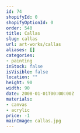 ```yaml
---
id: 74
shopifyId: 0
shopifyOptionId: 0
order: 540
title: Callas
slug: callas
url: art-works/callas
aliases: []
categories:
- painting
inStock: false
isVisible: false
location: ""
height: 90
width: 90
date: 2008-01-01T00:00:00Z
materials:
- canvas
- acrylic
price: -1
mainImage: callas.jpg
---
```

